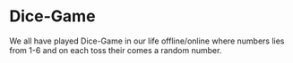 # Dice-Game
We all have played Dice-Game in our life offline/online where numbers lies from 1-6 and on each toss their comes a random number.
